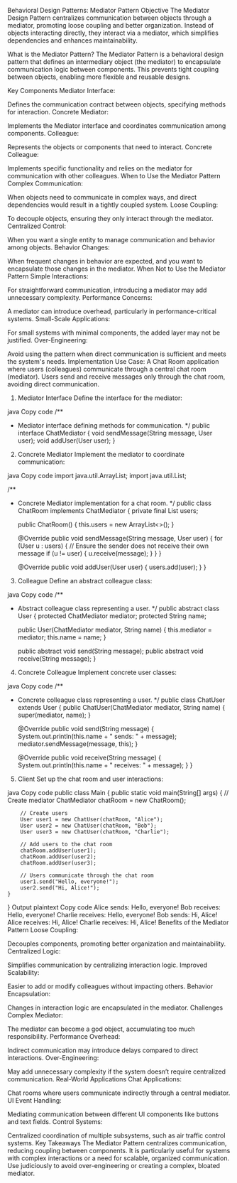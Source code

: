 Behavioral Design Patterns: Mediator Pattern
Objective
The Mediator Design Pattern centralizes communication between objects through a mediator, promoting loose coupling and better organization. Instead of objects interacting directly, they interact via a mediator, which simplifies dependencies and enhances maintainability.

What is the Mediator Pattern?
The Mediator Pattern is a behavioral design pattern that defines an intermediary object (the mediator) to encapsulate communication logic between components. This prevents tight coupling between objects, enabling more flexible and reusable designs.

Key Components
Mediator Interface:

Defines the communication contract between objects, specifying methods for interaction.
Concrete Mediator:

Implements the Mediator interface and coordinates communication among components.
Colleague:

Represents the objects or components that need to interact.
Concrete Colleague:

Implements specific functionality and relies on the mediator for communication with other colleagues.
When to Use the Mediator Pattern
Complex Communication:

When objects need to communicate in complex ways, and direct dependencies would result in a tightly coupled system.
Loose Coupling:

To decouple objects, ensuring they only interact through the mediator.
Centralized Control:

When you want a single entity to manage communication and behavior among objects.
Behavior Changes:

When frequent changes in behavior are expected, and you want to encapsulate those changes in the mediator.
When Not to Use the Mediator Pattern
Simple Interactions:

For straightforward communication, introducing a mediator may add unnecessary complexity.
Performance Concerns:

A mediator can introduce overhead, particularly in performance-critical systems.
Small-Scale Applications:

For small systems with minimal components, the added layer may not be justified.
Over-Engineering:

Avoid using the pattern when direct communication is sufficient and meets the system's needs.
Implementation
Use Case:
A Chat Room application where users (colleagues) communicate through a central chat room (mediator). Users send and receive messages only through the chat room, avoiding direct communication.

1. Mediator Interface
Define the interface for the mediator:

java
Copy code
/**
 * Mediator interface defining methods for communication.
 */
public interface ChatMediator {
    void sendMessage(String message, User user);
    void addUser(User user);
}
2. Concrete Mediator
Implement the mediator to coordinate communication:

java
Copy code
import java.util.ArrayList;
import java.util.List;

/**
 * Concrete Mediator implementation for a chat room.
 */
public class ChatRoom implements ChatMediator {
    private final List<User> users;

    public ChatRoom() {
        this.users = new ArrayList<>();
    }

    @Override
    public void sendMessage(String message, User user) {
        for (User u : users) {
            // Ensure the sender does not receive their own message
            if (u != user) {
                u.receive(message);
            }
        }
    }

    @Override
    public void addUser(User user) {
        users.add(user);
    }
}
3. Colleague
Define an abstract colleague class:

java
Copy code
/**
 * Abstract colleague class representing a user.
 */
public abstract class User {
    protected ChatMediator mediator;
    protected String name;

    public User(ChatMediator mediator, String name) {
        this.mediator = mediator;
        this.name = name;
    }

    public abstract void send(String message);
    public abstract void receive(String message);
}
4. Concrete Colleague
Implement concrete user classes:

java
Copy code
/**
 * Concrete colleague class representing a user.
 */
public class ChatUser extends User {
    public ChatUser(ChatMediator mediator, String name) {
        super(mediator, name);
    }

    @Override
    public void send(String message) {
        System.out.println(this.name + " sends: " + message);
        mediator.sendMessage(message, this);
    }

    @Override
    public void receive(String message) {
        System.out.println(this.name + " receives: " + message);
    }
}
5. Client
Set up the chat room and user interactions:

java
Copy code
public class Main {
    public static void main(String[] args) {
        // Create mediator
        ChatMediator chatRoom = new ChatRoom();

        // Create users
        User user1 = new ChatUser(chatRoom, "Alice");
        User user2 = new ChatUser(chatRoom, "Bob");
        User user3 = new ChatUser(chatRoom, "Charlie");

        // Add users to the chat room
        chatRoom.addUser(user1);
        chatRoom.addUser(user2);
        chatRoom.addUser(user3);

        // Users communicate through the chat room
        user1.send("Hello, everyone!");
        user2.send("Hi, Alice!");
    }
}
Output
plaintext
Copy code
Alice sends: Hello, everyone!
Bob receives: Hello, everyone!
Charlie receives: Hello, everyone!
Bob sends: Hi, Alice!
Alice receives: Hi, Alice!
Charlie receives: Hi, Alice!
Benefits of the Mediator Pattern
Loose Coupling:

Decouples components, promoting better organization and maintainability.
Centralized Logic:

Simplifies communication by centralizing interaction logic.
Improved Scalability:

Easier to add or modify colleagues without impacting others.
Behavior Encapsulation:

Changes in interaction logic are encapsulated in the mediator.
Challenges
Complex Mediator:

The mediator can become a god object, accumulating too much responsibility.
Performance Overhead:

Indirect communication may introduce delays compared to direct interactions.
Over-Engineering:

May add unnecessary complexity if the system doesn’t require centralized communication.
Real-World Applications
Chat Applications:

Chat rooms where users communicate indirectly through a central mediator.
UI Event Handling:

Mediating communication between different UI components like buttons and text fields.
Control Systems:

Centralized coordination of multiple subsystems, such as air traffic control systems.
Key Takeaways
The Mediator Pattern centralizes communication, reducing coupling between components.
It is particularly useful for systems with complex interactions or a need for scalable, organized communication.
Use judiciously to avoid over-engineering or creating a complex, bloated mediator.
